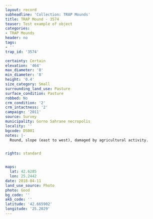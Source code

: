 ```yaml
---
layout: record
subheadline: 'Collection: TRAP Mounds'
title: TRAP Mound - 3574
teaser: Test example of object
categories:
- TRAP Mounds
header: no
tags:
- ''
trap_id: '3574'

certainty: Certain
elevation: '464'
max_diameter: '8'
min_diameter: '8'
height: '0.4'
size_category: Small
surrounding_land_use: Pasture
surface_condition: Pasture
robbed: No
crm_condition: '2'
crm_intactness: '2'
campaign: '2011'
source: Survey
municipality: Gorno Sahrane necropolis
locality: ''
bgcode: DS001
notes: |-
  Round, slope (east to west), damaged by agricultural activity.


rights: standard


maps:
  lat: 42.6285
  lon: 25.2442
date: 2018-04-11
land_use_source: Photo
photo: Good
bg_code: ''
akb_code: ''
latitude: '42.665902'
longitude: '25.2029'
---
```

